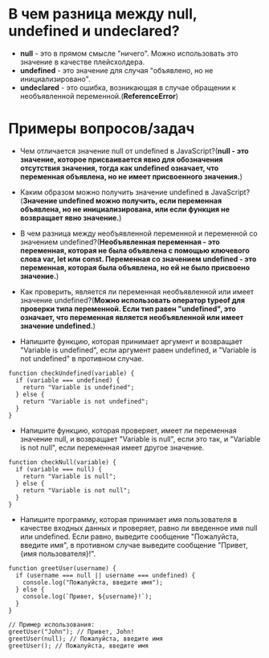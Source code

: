 В чем разница между null, undefined и undeclared?
=====================

* **null** - это в прямом смысле "ничего". Можно использовать это значение в качестве плейсхолдера.
* **undefined** - это значение для случая "объявлено, но не инициализировано".
* **undeclared** - это ошибка, возникающая в случае обращении к необъявленной переменной.(**ReferenceError**)

Примеры вопросов/задач
=====================

* Чем отличается значение null от undefined в JavaScript?(**null - это значение, которое присваивается явно для обозначения отсутствия значения, тогда как undefined означает, что переменная объявлена, но не имеет присвоенного значения.**)
* Каким образом можно получить значение undefined в JavaScript?(**Значение undefined можно получить, если переменная объявлена, но не инициализирована, или если функция не возвращает явно значение.**)
* В чем разница между необъявленной переменной и переменной со значением undefined?(**Необъявленная переменная - это переменная, которая не была объявлена с помощью ключевого слова var, let или const. Переменная со значением undefined - это переменная, которая была объявлена, но ей не было присвоено значение.**)
* Как проверить, является ли переменная необъявленной или имеет значение undefined?(**Можно использовать оператор typeof для проверки типа переменной. Если тип равен "undefined", это означает, что переменная является необъявленной или имеет значение undefined.**)

* Напишите функцию, которая принимает аргумент и возвращает "Variable is undefined", если аргумент равен undefined, и "Variable is not undefined" в противном случае.
```
function checkUndefined(variable) {
  if (variable === undefined) {
    return "Variable is undefined";
  } else {
    return "Variable is not undefined";
  }
}
```
* Напишите функцию, которая проверяет, имеет ли переменная значение null, и возвращает "Variable is null", если это так, и "Variable is not null", если переменная имеет другое значение.
```
function checkNull(variable) {
  if (variable === null) {
    return "Variable is null";
  } else {
    return "Variable is not null";
  }
}
```
* Напишите программу, которая принимает имя пользователя в качестве входных данных и проверяет, равно ли введенное имя null или undefined. Если равно, выведите сообщение "Пожалуйста, введите имя", в противном случае выведите сообщение "Привет, {имя пользователя}!".
```
function greetUser(username) {
  if (username === null || username === undefined) {
    console.log("Пожалуйста, введите имя");
  } else {
    console.log(`Привет, ${username}!`);
  }
}

// Пример использования:
greetUser("John"); // Привет, John!
greetUser(null); // Пожалуйста, введите имя
greetUser(); // Пожалуйста, введите имя
```

